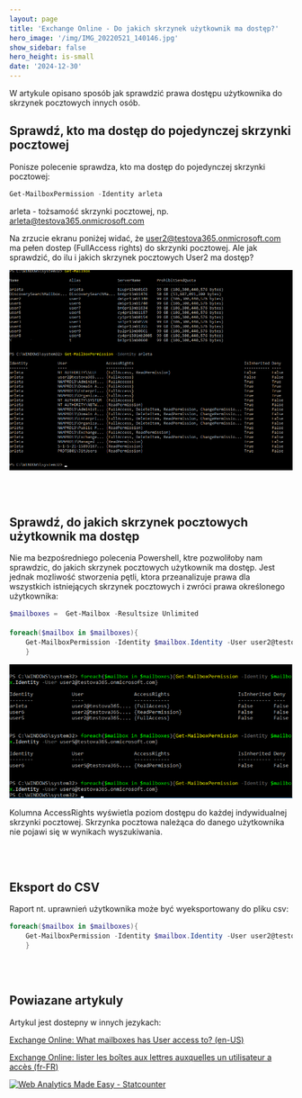 ```yaml
---
layout: page
title: 'Exchange Online - Do jakich skrzynek użytkownik ma dostęp?'
hero_image: '/img/IMG_20220521_140146.jpg'
show_sidebar: false
hero_height: is-small
date: '2024-12-30'
---
```


W artykule opisano sposób jak sprawdzić prawa dostępu użytkownika do skrzynek pocztowych innych osób.

##  Sprawdź, kto ma dostęp do pojedynczej skrzynki pocztowej

Ponisze polecenie sprawdza, kto ma dostęp do pojedynczej skrzynki pocztowej:


```powershell
Get-MailboxPermission -Identity arleta
```

arleta - tożsamość skrzynki pocztowej, np. arleta@testova365.onmicrosoft.com

Na zrzucie ekranu poniżej widać, że user2@testova365.onmicrosoft.com ma pełen dostep (FullAccess rights) do skrzynki pocztowej. Ale jak sprawdzić, do ilu i jakich skrzynek pocztowych User2 ma dostęp?

<img src="/articles/img/mail.png" width="600" > 


<br/><br/>

## Sprawdź, do jakich skrzynek pocztowych użytkownik ma dostęp

Nie ma bezpośredniego polecenia Powershell, ktre pozwoliłoby nam sprawdzic, do jakich skrzynek pocztowych użytkownik ma dostęp. Jest jednak mozliwość stworzenia pętli, ktora przeanalizuje prawa dla wszystkich istniejących skrzynek pocztowych i zwróci prawa określonego użytkownika:


```powershell
$mailboxes =  Get-Mailbox -Resultsize Unlimited

foreach($mailbox in $mailboxes){
    Get-MailboxPermission -Identity $mailbox.Identity -User user2@testova365.onmicrosoft.com
    }
```

<img src="/articles/img/mail2.png" width="600" > 

Kolumna AccessRights wyświetla poziom dostępu do każdej indywidualnej skrzynki pocztowej. Skrzynka pocztowa należąca do danego użytkownika nie pojawi się w wynikach wyszukiwania.

<br/><br/>

## Eksport do CSV
Raport nt. uprawnień użytkownika może być wyeksportowany do pliku csv:


```powershell
foreach($mailbox in $mailboxes){
    Get-MailboxPermission -Identity $mailbox.Identity -User user2@testova365.onmicrosoft.com | export-csv c:\maiperms.csv -Append
    }

```

<br/><br/>

## Powiazane artykuly
Artykul jest dostepny w innych jezykach:

[Exchange Online: What mailboxes has User access to? (en-US)](https://powershellscripts.github.io/articles/en/Other/mailboxes/)

[Exchange Online: lister les boîtes aux lettres auxquelles un utilisateur a accès (fr-FR)](https://powershellscripts.github.io/articles/fr/mailboxes/)





<!-- Default Statcounter code for Mailboxes
https://powershellscripts.github.io/articles/en/Other/mailboxes/
-->
<script type="text/javascript">
var sc_project=13073408; 
var sc_invisible=1; 
var sc_security="66de07d8"; 
var sc_client_storage="disabled"; 
</script>
<script type="text/javascript"
src="https://www.statcounter.com/counter/counter.js"
async></script>
<noscript><div class="statcounter"><a title="Web Analytics
Made Easy - Statcounter" href="https://statcounter.com/"
target="_blank"><img class="statcounter"
src="https://c.statcounter.com/13073408/0/66de07d8/1/"
alt="Web Analytics Made Easy - Statcounter"
referrerPolicy="no-referrer-when-downgrade"></a></div></noscript>
<!-- End of Statcounter Code -->